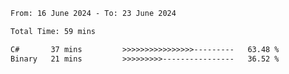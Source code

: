 <!--START_SECTION:waka-->

```txt
From: 16 June 2024 - To: 23 June 2024

Total Time: 59 mins

C#       37 mins         >>>>>>>>>>>>>>>>---------   63.48 %
Binary   21 mins         >>>>>>>>>----------------   36.52 %
```

<!--END_SECTION:waka-->
